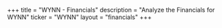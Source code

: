 +++
title = "WYNN - Financials"
description = "Analyze the Financials for WYNN"
ticker = "WYNN"
layout = "financials"
+++

